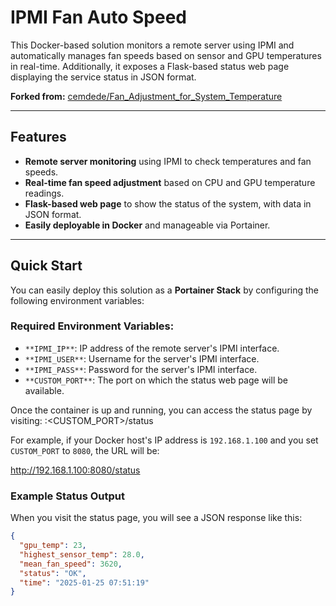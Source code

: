 # **IPMI Fan Auto Speed**

This Docker-based solution monitors a remote server using IPMI and automatically manages fan speeds based on sensor and GPU temperatures in real-time. Additionally, it exposes a Flask-based status web page displaying the service status in JSON format.

**Forked from:** [cemdede/Fan_Adjustment_for_System_Temperature](https://github.com/cemdede/Fan_Adjustment_for_System_Temperature)

---

## Features

- **Remote server monitoring** using IPMI to check temperatures and fan speeds.
- **Real-time fan speed adjustment** based on CPU and GPU temperature readings.
- **Flask-based web page** to show the status of the system, with data in JSON format.
- **Easily deployable in Docker** and manageable via Portainer.

---

## Quick Start

You can easily deploy this solution as a **Portainer Stack** by configuring the following environment variables:

### Required Environment Variables:

- `**IPMI_IP**`: IP address of the remote server's IPMI interface.
- `**IPMI_USER**`: Username for the server's IPMI interface.
- `**IPMI_PASS**`: Password for the server's IPMI interface.
- `**CUSTOM_PORT**`: The port on which the status web page will be available.

Once the container is up and running, you can access the status page by visiting:
<your-docker-ip>:<CUSTOM_PORT>/status

For example, if your Docker host's IP address is `192.168.1.100` and you set `CUSTOM_PORT` to `8080`, the URL will be:

http://192.168.1.100:8080/status

### Example Status Output

When you visit the status page, you will see a JSON response like this:

```json
{
  "gpu_temp": 23,
  "highest_sensor_temp": 28.0,
  "mean_fan_speed": 3620,
  "status": "OK",
  "time": "2025-01-25 07:51:19"
}
```
